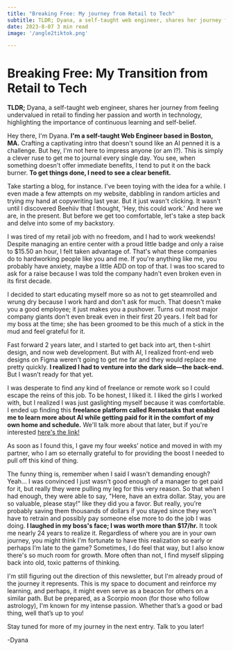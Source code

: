 ```yaml
---
title: "Breaking Free: My journey from Retail to Tech"
subtitle: TLDR; Dyana, a self-taught web engineer, shares her journey from feeling undervalued in retail to finding her passion and worth in technology, highlighting the importance of continuous learning and self-belief. 
date: 2023-8-07 3 min read
image: '/angle2tiktok.png'

---
```


# Breaking Free: My Transition from Retail to Tech

**TLDR;** Dyana, a self-taught web engineer, shares her journey from feeling undervalued in retail to finding her passion and worth in technology, highlighting the importance of continuous learning and self-belief.

Hey there, I'm Dyana. **I'm a self-taught Web Engineer based in Boston, MA.** Crafting a captivating intro that doesn't sound like an AI penned it is a challenge. But hey, I'm not here to impress anyone (or am I?). 
This is simply a clever ruse to get me to journal every single day. You see, when something doesn't offer immediate benefits, I tend to put it on the back burner. **To get things done, I need to see a clear benefit.**

Take starting a blog, for instance. I've been toying with the idea for a while. I even made a few attempts on my website, dabbling in random articles and trying my hand at copywriting last year. 
But it just wasn't clicking. It wasn't until I discovered Beehiiv that I thought, 'Hey, this could work.' And here we are, in the present. But before we get too comfortable, let's take a step back and delve into some of my backstory.

I was tired of my retail job with no freedom, and I had to work weekends! Despite managing an entire center with a proud little badge and only a raise to $15.50 an hour, I felt taken advantage of. That's what these companies do to hardworking people like you and me. If you're anything like me, you probably have anxiety, maybe a little ADD on top of that. I was too scared to ask for a raise because I was told the company hadn't even broken even in its first decade.

I decided to start educating myself more so as not to get steamrolled and wrung dry because I work hard and don't ask for much. That doesn't make you a good employee; it just makes you a pushover. Turns out most major company giants don't even break even in their first 20 years. I felt bad for my boss at the time; she has been groomed to be this much of a stick in the mud and feel grateful for it.

Fast forward 2 years later, and I started to get back into art, then t-shirt design, and now web development. But with AI, I realized front-end web designs on Figma weren't going to get me far and they would replace me pretty quickly. **I realized I had to venture into the dark side—the back-end.** But I wasn’t ready for that yet.

I was desperate to find any kind of freelance or remote work so I could escape the reins of this job. To be honest, I liked it. I liked the girls I worked with, but I realized I was just gaslighting myself because it was comfortable. I ended up finding this **freelance platform called Remotasks that enabled me to learn more about AI while getting paid for it in the comfort of my own home and schedule.** We'll talk more about that later, but if you're interested [here's the link!](https://www.remotasks.com/r/ON4M6YVK)

As soon as I found this, I gave my four weeks’ notice and moved in with my partner, who I am so eternally grateful to for providing the boost I needed to pull off this kind of thing. 

The funny thing is, remember when I said I wasn't demanding enough? Yeah... I was convinced I just wasn't good enough of a manager to get paid for it, but really they were pulling my leg for this very reason. So that when I had enough, they were able to say, "Here, have an extra dollar. Stay, you are so valuable, please stay!" like they did you a favor. But really, you're probably saving them thousands of dollars if you stayed since they won't have to retrain and possibly pay someone else more to do the job I was doing. **I laughed in my boss's face; I was worth more than $17/hr.**  It took me nearly 24 years to realize it. Regardless of where you are in your own journey, you might think I'm fortunate to have this realization so early or perhaps I’m late to the game? Sometimes, I do feel that way, but I also know there's so much room for growth. More often than not, I find myself slipping back into old, toxic patterns of thinking.

I'm still figuring out the direction of this newsletter, but I'm already proud of the journey it represents. This is my space to document and reinforce my learning, and perhaps, it might even serve as a beacon for others on a similar path. But be prepared, as a Scorpio moon (for those who follow astrology), I'm known for my intense passion. Whether that’s a good or bad thing, well that’s up to you!

Stay tuned for more of my journey in the next entry. Talk to you later!

-Dyana
